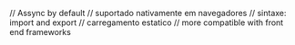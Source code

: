 // Assync by default
// suportado nativamente em navegadores
// sintaxe: import and export
// carregamento estatico
// more compatible with front end frameworks